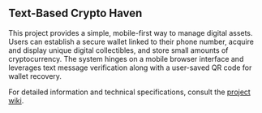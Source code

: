 ## Text-Based Crypto Haven

This project provides a simple, mobile-first way to manage digital assets. Users can establish a secure wallet linked to their phone number, acquire and display unique digital collectibles, and store small amounts of cryptocurrency. The system hinges on a mobile browser interface and leverages text message verification along with a user-saved QR code for wallet recovery. 

For detailed information and technical specifications, consult the [project wiki](https://github.com/polymorpher/sms-wallet/wiki). 
